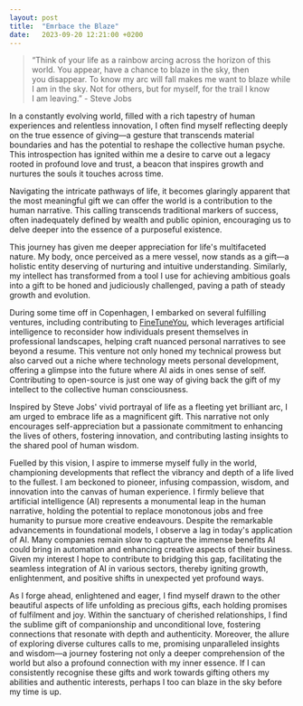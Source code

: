 ```yaml
---
layout: post
title:  "Emrbace the Blaze"
date:   2023-09-20 12:21:00 +0200
---
```


> “Think of your life as a rainbow arcing across the horizon of this world. You appear, have a chance to blaze in the sky, then you disappear. To know my arc will fall makes me want to blaze while I am in the sky. Not for others, but for myself, for the trail I know I am leaving.” - Steve Jobs

In a constantly evolving world, filled with a rich tapestry of human experiences and relentless innovation, I often find myself reflecting deeply on the true essence of giving—a gesture that transcends material boundaries and has the potential to reshape the collective human psyche. This introspection has ignited within me a desire to carve out a legacy rooted in profound love and trust, a beacon that inspires growth and nurtures the souls it touches across time.

Navigating the intricate pathways of life, it becomes glaringly apparent that the most meaningful gift we can offer the world is a contribution to the human narrative. This calling transcends traditional markers of success, often inadequately defined by wealth and public opinion, encouraging us to delve deeper into the essence of a purposeful existence.

This journey has given me deeper appreciation for life's multifaceted nature. My body, once perceived as a mere vessel, now stands as a  gift—a holistic entity deserving of  nurturing and intuitive understanding. Similarly, my intellect has transformed from a tool I use for achieving ambitious goals into a gift to be honed and judiciously challenged, paving a path of steady growth and evolution.

During some time off in Copenhagen, I embarked on several fulfilling ventures, including contributing to [FineTuneYou][FineTuneYou], which leverages artificial intelligence to reconsider how individuals present themselves in professional landscapes, helping craft nuanced personal narratives to see beyond a resume. This venture not only honed my technical prowess but also carved out a niche where technology meets personal development, offering a glimpse into the future where AI aids in ones sense of self. Contributing to open-source is just one way of giving back the gift of my intellect to the collective human consciousness.

Inspired by Steve Jobs' vivid portrayal of life as a fleeting yet brilliant arc, I am urged to embrace life as a magnificent gift. This narrative not only encourages self-appreciation but a passionate commitment to enhancing the lives of others, fostering innovation, and contributing lasting insights to the shared pool of human wisdom.

Fuelled by this vision, I aspire to immerse myself fully in the world, championing developments that reflect the vibrancy and depth of a life lived to the fullest. I am beckoned to pioneer, infusing compassion, wisdom, and innovation into the canvas of human experience. I firmly believe that artificial intelligence (AI) represents a monumental leap in the human narrative, holding the potential to replace monotonous jobs and free humanity to pursue more creative endeavours. Despite the remarkable advancements in foundational models, I observe a lag in today's application of AI. Many companies remain slow to capture the immense benefits AI could bring in automation and enhancing creative aspects of their business. Given my interest I hope to contribute to bridging this gap, facilitating the seamless integration of AI in various sectors, thereby igniting growth, enlightenment, and positive shifts in unexpected yet profound ways.

As I forge ahead, enlightened and eager, I find myself drawn to the other beautiful aspects of life unfolding as precious gifts, each holding promises of fulfilment and joy. Within the sanctuary of cherished relationships, I find the sublime gift of companionship and unconditional love, fostering connections that resonate with depth and authenticity. Moreover, the allure of exploring diverse cultures calls to me, promising unparalleled insights and wisdom—a journey fostering not only a deeper comprehension of the world but also a profound connection with my inner essence. If I can consistently recognise these gifts and work towards gifting others my abilities and authentic interests, perhaps I too can blaze in the sky before my time is up. 

[FineTuneYou]: https://github.com/josephtwilliams/FineTuneYou